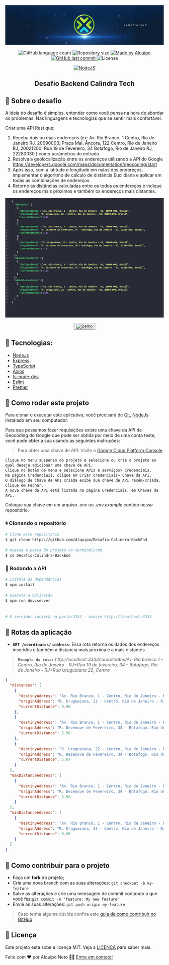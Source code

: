 <img alt="GoStack" src=".github/banner.jpeg" />

<p align="center">

<img alt="GitHub language count" src="https://img.shields.io/github/languages/count/Alquipo/Desafio-Calindra-BackEnd-Euclidiana">

<img alt="Repository size" src="https://img.shields.io/github/repo-size/Alquipo/Desafio-Calindra-BackEnd-Euclidiana">

<a href="https://www.linkedin.com/in/alquiponeto/">
    <img alt="Made by Alquipo" src="https://img.shields.io/badge/made%20by-AlquipoNeto-blue">
</a>

<a href="https://github.com/Alquipo/Desafio-Calindra-BackEnd-Euclidiana/commits/master">
    <img alt="GitHub last commit" src="https://img.shields.io/github/last-commit/Alquipo/Desafio-Calindra-BackEnd-Euclidiana?color=blue">
</a>

<img alt="License" src="https://img.shields.io/badge/license-MIT-brightgreen?color=blue">
</p>

<p align="center">

<a target="_blank" href="https://nodejs.org/">
    <img alt="NodeJS" src="https://img.shields.io/static/v1?color=brightgreen&label=Node&message=JS&?style=plastic&logo=Node.js">
  </a>

</p>
<h2 align="center">
  Desafio Backend Calindra Tech
</h2>

## 🚀 Sobre o desafio

A ideia do desafio é simples, entender como você pensa na hora de abordar os
problemas. Nas linguagens e tecnologias que se sentir mais confortável.

Criar uma API Rest que:

1. Receba dois ou mais endereços (ex: Av. Rio Branco, 1 Centro, Rio de Janeiro RJ,
   20090003; Praça Mal. Âncora, 122 Centro, Rio de Janeiro RJ, 20021200; Rua 19 de
   Fevereiro, 34 Botafogo, Rio de Janeiro RJ, 22280030 ) como parâmetros de entrada
2. Resolva a geolocalização entre os endereços utilizando a API do Google
   https://developers.google.com/maps/documentation/geocoding/start
3. Após isso, com a latitude e longitude em mãos dos endereços, implementar o algoritmo de
   cálculo de distância Euclidiana e aplicar em todas as combinações de endereços.
4. Retorne as distâncias calculadas entre os todos os endereços e indique os endereços
   mais próximos e também os endereços mais distantes.

<p align="center">

  <img  alt="Test" title="Test" src=".github/test.png"  />
  
 
</p>

<div align="center">

<button><a target="_blank" href="https://calindra-backend.herokuapp.com/coordinates/Av.%20Rio%20branco%201%20-%20Centro,%20Rio%20de%20Janeiro%20-%20RJ+Rua%2019%20de%20fevereiro,%2034%20-%20Botafogo,%20Rio%20de%20Janeiro%20-%20RJ+Rua%20Uruguaiana%2022,%20Centro"><img alt="Demo" src="https://www.herokucdn.com/deploy/button.png" ></img></a></button>

</div>



## 🔨 Tecnologias:

- [NodeJs][nodejs]
- [Express][express]
- [TypeScript](https://www.typescriptlang.org/)
- [Axios](https://github.com/axios/axios)
- [ts-node-dev](https://www.npmjs.com/package/ts-node-dev)
- [Eslint](https://eslint.org/)
- [Prettier]()

## 🚀 Como rodar este projeto

Para clonar e executar este aplicativo, você precisará de [Git](https://git-scm.com), [NodeJs][nodejs] Instalado em seu computador.

Para que possamos fazer requisições existe uma chave da API de Geocoding do Google que pode ser obtida por meio de uma conta teste, você pode obter a sua usando as seguintes instruções:

> Para obter uma chave de API: Visite o [Google Cloud Platform Console](https://console.cloud.google.com/).

    Clique no menu suspenso do projeto e selecione ou crie o projeto ao qual deseja adicionar uma chave de API.
    Clique no botão de menu e selecione APIs e serviços> Credenciais.
    Na página Credenciais, clique em Criar credenciais> Chave da API.
    O diálogo de chave de API criada exibe sua chave de API recém-criada. Clique em Fechar.
    A nova chave da API está listada na página Credenciais, em Chaves da API.

Coloque sua chave em um arquivo _.env_ ou _.*env.example*_ contido nesse repositório.

### 🌀 Clonando o repositório

```bash
# Clone este repositório
$ git clone https://github.com/Alquipo/Desafio-Calindra-BackEnd

# Acesse a pasta do projeto no terminal/cmd
$ cd Desafio-Calindra-BackEnd
```

### 🎲 Rodando a API

```bash
# Instale as dependências
$ npm install

# Execute a Aplicação
$ npm run dev:server


# O servidor inciará na porta:3333 - acesse http://localhost:3333
```

## 🔑 Rotas da aplicação

- **`GET /coordinates/:address`**: Essa rota retorna os dados dos endereços inseridos e também a distancia mais proxima e a mais distantes

> **`Exemplo da rota:`** _http://localhost:3333/coordinates/Av. Rio branco 1 - Centro, Rio de Janeiro - RJ+Rua 19 de fevereiro, 34 - Botafogo, Rio de Janeiro - RJ+Rua Uruguaiana 22, Centro_

```json
{
  "distances": [
    {
      "destinyAddress": "Av. Rio Branco, 1 - Centro, Rio de Janeiro - RJ, 20090-003, Brazil",
      "originAddress": "R. Uruguaiana, 22 - Centro, Rio de Janeiro - RJ, 20050-090, Brazil",
      "currentDistance": 0.96
    },
    {
      "destinyAddress": "Av. Rio Branco, 1 - Centro, Rio de Janeiro - RJ, 20090-003, Brazil",
      "originAddress": "R. Dezenove de Fevereiro, 34 - Botafogo, Rio de Janeiro - RJ, 22280-030, Brazil",
      "currentDistance": 5.98
    },
    {
      "destinyAddress": "R. Uruguaiana, 22 - Centro, Rio de Janeiro - RJ, 20050-090, Brazil",
      "originAddress": "R. Dezenove de Fevereiro, 34 - Botafogo, Rio de Janeiro - RJ, 22280-030, Brazil",
      "currentDistance": 5.07
    }
  ],
  "maxDistanceAddress": [
    {
      "destinyAddress": "Av. Rio Branco, 1 - Centro, Rio de Janeiro - RJ, 20090-003, Brazil",
      "originAddress": "R. Dezenove de Fevereiro, 34 - Botafogo, Rio de Janeiro - RJ, 22280-030, Brazil",
      "currentDistance": 5.98
    }
  ],
  "minDistanceAddress": [
    {
      "destinyAddress": "Av. Rio Branco, 1 - Centro, Rio de Janeiro - RJ, 20090-003, Brazil",
      "originAddress": "R. Uruguaiana, 22 - Centro, Rio de Janeiro - RJ, 20050-090, Brazil",
      "currentDistance": 0.96
    }
  ]
}
```

## 🤔 Como contribuir para o projeto

- Faça um **fork** do projeto;
- Crie uma nova branch com as suas alterações: `git checkout -b my-feature`
- Salve as alterações e crie uma mensagem de commit contando o que você fez:`git commit -m "feature: My new feature"`
- Envie as suas alterações: `git push origin my-feature`

> Caso tenha alguma dúvida confira este [guia de como contribuir no GitHub](https://github.com/firstcontributions/first-contributions)

## 📝 Licença

Este projeto esta sobe a licença MIT. Veja a [LICENÇA][license] para saber mais.

Feito com ❤️ por Alquipo Neto 👋🏽 [Entre em contato!](https://www.linkedin.com/in/alquiponeto/)

[nodejs]: https://nodejs.org/
[express]: https://expressjs.com/
[uuidv4]: https://www.npmjs.com/package/uuidv4
[nodemon]: https://www.npmjs.com/package/nodemon
[rs]: https://rocketseat.com.br
[license]: https://opensource.org/licenses/MIT
